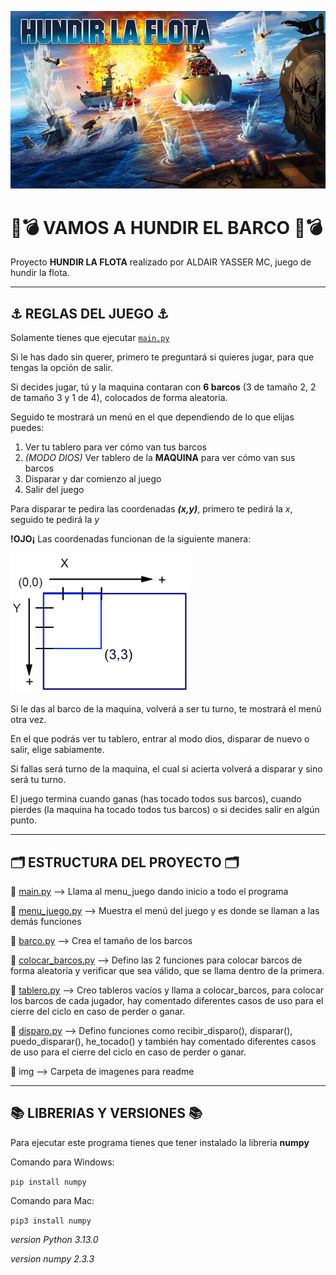 ![imagen](./img/hundir-la-flota-juego-de-mesa.jpg)

# 🚢💣 VAMOS A HUNDIR EL BARCO 🚢💣

Proyecto **HUNDIR LA FLOTA** realizado por ALDAIR YASSER MC, juego de hundir la flota.

---

## ⚓️ REGLAS DEL JUEGO ⚓️

Solamente tienes que ejecutar [```main.py```](AYMC/main.py)

Si le has dado sin querer, primero te preguntará si quieres jugar, para que tengas la opción de salir.

Si decides jugar, tú y la maquina contaran con **6 barcos** (3 de tamaño 2, 2 de tamaño 3 y 1 de 4), colocados de forma aleatoria.

Seguido te mostrará un menú en el que dependiendo de lo que elijas puedes:

1. Ver tu tablero para ver cómo van tus barcos
2. *(MODO DIOS)* Ver tablero de la **MAQUINA** para ver cómo van sus barcos 
3. Disparar y dar comienzo al juego
4. Salir del juego 

Para disparar te pedira las coordenadas ***(x,y)***, primero te pedirá la *x*, seguido te pedirá la *y*

**!OJO¡**
Las coordenadas funcionan de la siguiente manera:

![imagen](./img/Coordendas.png)

Si le das al barco de la maquina, volverá a ser tu turno, te mostrará el menú otra vez.

En el que podrás ver tu tablero, entrar al modo dios, disparar de nuevo o salir, elige sabiamente.

Si fallas será turno de la maquina, el cual si acierta volverá a disparar y sino será tu turno.

El juego termina cuando ganas (has tocado todos sus barcos), cuando pierdes (la maquina ha tocado todos tus barcos) o si decides salir en algún punto.

---

## 🗂️ ESTRUCTURA DEL PROYECTO 🗂️

📄 [main.py](AYMC/main.py) --> Llama al menu_juego dando inicio a todo el programa

📄 [menu_juego.py](AYMC/menu_juego.py) --> Muestra el menú del juego y es donde se llaman a las demás funciones

📄 [barco.py](AYMC/barco.py) --> Crea el tamaño de los barcos

📄 [colocar_barcos.py](AYMC/colocar_barcos.py) --> Defino las 2 funciones para colocar barcos de forma aleatoria y verificar que sea válido, que se llama dentro de la primera.

📄 [tablero.py](AYMC/tablero.py) --> Creo tableros vacíos y llama a colocar_barcos, para colocar los barcos de cada jugador, hay comentado diferentes casos de uso para el cierre del ciclo en caso de perder o ganar.

📄 [disparo.py](AYMC/disparo.py) --> Defino funciones como recibir_disparo(), disparar(), puedo_disparar(), he_tocado() y también hay comentado diferentes casos de uso para el cierre del ciclo en caso de perder o ganar.

📁 img --> Carpeta de imagenes para readme

---

## 📚 LIBRERIAS Y VERSIONES 📚

Para ejecutar este programa tienes que tener instalado la libreria **numpy**

Comando para Windows:

``` pip install numpy ```

Comando para Mac:

``` pip3 install numpy ```

*version Python 3.13.0*

*version numpy 2.3.3*

